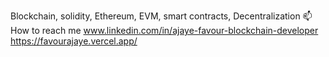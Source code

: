 Blockchain, solidity, Ethereum, EVM, smart contracts, Decentralization
📫 How to reach me www.linkedin.com/in/ajaye-favour-blockchain-developer
https://favourajaye.vercel.app/

